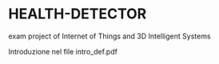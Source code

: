 # HEALTH-DETECTOR
exam project of Internet of Things and 3D Intelligent Systems

Introduzione nel file intro_def.pdf
